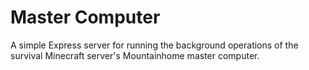 # Master Computer
A simple Express server for running the background operations of the survival Minecraft server's Mountainhome master computer.

